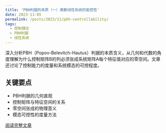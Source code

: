 ```yaml
---
title: 'PBH判据的本质（一）离散线性系统的能控性'
date: 2023-11-05
permalink: /posts/2023/11/pbh-controllability/
tags:
  - 控制理论
  - PBH判据
  - 线性系统
---
```


深入分析PBH（Popov-Belevitch-Hautus）判据的本质含义，从几何和代数的角度理解为什么控制矩阵B的列必须张成系统矩阵A每个特征值对应的零空间。文章还讨论了控制能力的度量和系统模态的可控程度。

## 关键要点

- PBH判据的几何直观
- 控制矩阵与特征空间的关系
- 零空间张成的物理意义
- 模态可控性的度量方法

[阅读完整文章](https://zhuanlan.zhihu.com/p/662825116)